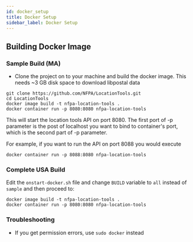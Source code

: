 ```yaml
---
id: docker_setup
title: Docker Setup
sidebar_label: Docker Setup
---
```


## Building Docker Image


### Sample Build (MA)

- Clone the project on to your machine and build the docker image. This needs ~3 GB disk space to download libpostal data

```
git clone https://github.com/NFPA/LocationTools.git
cd LocationTools
docker image build -t nfpa-location-tools .
docker container run -p 8080:8080 nfpa-location-tools
```

This will start the location tools API on port 8080. The first port of -p parameter is the post of localhost you want to bind to container's port, which is the second part of -p parameter.

For example, if you want to run the API on port 8088 you would execute

```
docker container run -p 8088:8080 nfpa-location-tools
```

### Complete USA Build

Edit the `onstart-docker.sh` file and change `BUILD` variable to `all` instead of `sample` and then proceed  to:

```
docker image build -t nfpa-location-tools .
docker container run -p 8080:8080 nfpa-location-tools
```

### Troubleshooting

- If you get permission errors, use `sudo docker` instead

